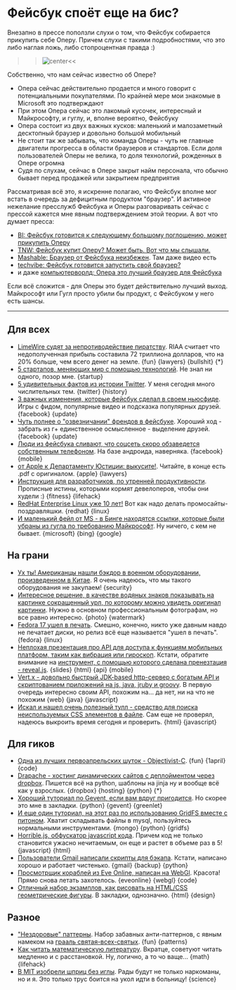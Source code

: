# Фейсбук споёт еще на бис?

Внезапно в прессе поползли слухи о том, что Фейсбук собирается прикупить себе Оперу. Причем слухи с такими подробностями, что это либо наглая ложь, либо стопроцентная правда :)

>>![center](https://img.skitch.com/20120527-f9mwfemaxi5p85372c6xey6fic.png)<<

Собственно, что нам сейчас известно об Опере?

* Опера сейчас действительно продается и много говорит с потенциальными покупателями. По крайней мере мои знакомые в Microsoft это подтверждают
* При этом Опера сейчас это лакомый кусочек, интересный и Майкрософту, и гуглу, и, вполне вероятно, Фейсбуку
* Опера состоит из двух важных кусков: маленький и малозаметный десктопный браузер и довольно большой мобильный
* Не стоит так же забывать, что команда Оперы - чуть не главные двигатели прогресса в области браузеров и стандартов. Если доля пользователей Оперы не велика, то доля технологий, рожденных в Опере огромна
* Судя по слухам, сейчас в Опере закрыт найм персонала, что обычно бывает перед продажей или закрытием предприятия

Рассматривая всё это, я искренне полагаю, что Фейсбук вполне мог встать в очередь за дефицитным продуктом "браузер". И активное нежелание пресслужб Фейсбука и Оперы разговаривать сейчас с прессой кажется мне явным подтверждением этой теории. А вот что думает пресса:

* [BI: Фейсбук готовится к следующему большому поглощению, может прикупить Оперу](http://www.businessinsider.com/facebook-is-looking-at-another-big-acquisition-it-might-buy-web-browser-opera-2012-5)
* [TNW: Фейсбук купит Оперу? Может быть. Вот что мы слышали.](http://thenextweb.com/insider/2012/05/25/facebook-to-acquire-browser-maker-opera-maybe-heres-what-we-know/)
* [Mashable: Браузер от Фейсбука неизбежен](http://mashable.com/2012/05/25/facebook-browser/). Там даже видео есть
* [techvibe: Фейсбук готовится запустить свой браузер?](http://www.techvibes.com/blog/is-facebook-going-to-launch-its-own-web-browser-2012-05-25)
* и даже [компьютерворлд: Опера это лучший браузер для Фейсбука](http://www.computerworld.com/s/article/9227516/Opera_is_Facebook_s_best_browser_play)

Если всё сложится - для Оперы это будет действительно лучший выход. Майкрософт или Гугл просто убили бы продукт, с Фейсбуком у него есть шансы.

-----

## Для всех

* [LimeWire судят за непротиводействие пиратству](http://www.ultimate-guitar.com/news/industry_news/limewire_sued_for_more_money_than_exists_in_the_world.html?no_takeover). RIAA считает что недополученная прибыль составила 72 триллиона долларов, что на 20% больше, чем всего денег на земле. {fun} {lawyers} {bullshit} {*}
* [5 стартапов, меняющих мир с помощью технологий](http://mashable.com/2012/05/26/world-at-work-9/). Не знал ни одного, позор мне. {startup}
* [5 удивительных фактов из истории Twitter](http://www.bitrebels.com/social/5-fascinating-facts-about-twitter%E2%80%99s-history/). У меня сегодня много числительных тем. {twitter} {history}
* [3 важных изменения, которые фейсбук сделал в своем ньюсфиде](http://www.simplyzesty.com/facebook/3-important-newsfeed-changes-that-facebook-launched-this-week/). Игры с фидом, популярные видео и подсказка популярных друзей. {facebook} {update}
* [Чуть полнее о "озвезничании" френдов в фейсбуке](http://mashable.com/2012/05/25/facebook-close-friends/). Хороший ход - забрать из г+ единственное осмысленное - выделение друзей. {facebook} {update}
* [Люди из фейсбука сливают, что соцсеть скоро обзаведется собственным телефоном](http://bits.blogs.nytimes.com/2012/05/27/facebook-tries-tries-again-on-a-smartphone/). На базе андроида, наверняка. {facebook} {mobile}
* [от Apple к Департаменту Юстиции: выкусите!](http://tech.fortune.cnn.com/2012/05/26/apple-to-doj-bite-me/?hpt=hp_t2). Читайте, в конце есть .pdf с оригиналом. {apple} {lawyers}
* [Инструкция для разработчиков, по утренней продуктивности](http://www.etherealbits.com/?p=68). Прописные истины, которыми кормят девелоперов, чтобы они худели :) {fitness} {lifehack}
* [RedHat Enterprise Linux уже 10 лет!](http://www.redhat.com/10yearsofrhel/) Вот как надо делать промосайты-поздравляшки. {redhat} {linux}
* [И маленький фейл от MS - в Бинге находятся ссылки, которые были убраны из гугла по требованию Майкрософт](http://www.techdirt.com/articles/20120524/18190719071/odd-that-microsoft-demands-google-take-down-links-that-remain-bing.shtml). Ну ничего, с кем не бывает. {microsoft} {bing} {google}

## На грани
* [Ух ты! Американцы нашли бэкдор в военном оборудовании, произведенном в Китае](http://www.cl.cam.ac.uk/~sps32/sec_news.html#Assurance). Я очень надеюсь, что мы такого оборудования не закупаем! {security}
* [Интересное решение, в качестве водяных знаков показывать на картинке сокращенный урл, по которому можно увидеть оригинал картинки](http://www.gettyimages.com/Creative/Frontdoor/NewWatermark). Нужно в основном профессиональным фотографам, но все равно интересно. {photo} {watermark}
* [Fedora 17 ушел в печать](http://lists.fedoraproject.org/pipermail/devel-announce/2012-May/000933.html). Смешно, конечно, никто уже давным навдо не печатает диски, но релиз всё еще называется "ушел в печать". {fedora} {linux}
* [Неплохая презентация про API для доступа к функциям мобильных платформ, таким как вибрация или гироскоп](http://brian.io/slides/beyond-html5/). Кстати, обратите внимание на [инструмент, с помощью которого сделана пренезтация - reveal.js](https://github.com/hakimel/reveal.js). {slides} {html} {api} {mobile}
* [Vert.x - довольно быстрый JDK-based http-сервер с богатым API и скриптованием приложений на js, java, jruby и groovy](http://vertx.io/). В первую очередь интересно своим API, похожим на... да нет, ни на что не похожим {web} {java} {javascript}
* [Искал и нашел очень полезный тулл - средство для поиска неиспользуемых CSS элементов в файле](https://github.com/brianleroux/css-slap-chop). Сам еще не проверял, надеюсь выкроить время сегодня и проверить. {html} {javascript}

## Для гиков
* [Одна из лучших первоапрельских шуток - Objectivist-C](http://fdiv.net/2012/04/01/objectivist-c). {fun} {1april} {code}
* [Drapache  - хостинг динамических сайтов с деплойментом через dropbox](http://get.drapache.com/). Пишется всё на python, шаблоны на jinja ну и вообще всё как у взрослых. {dropbox} {hosting} {python} {*}
* [Хороший туториал по Gevent, если вам вдруг пригодится](http://sdiehl.github.com/gevent-tutorial/). Но скорее это мне в закладки. {python} {gevent} {greenlet}
* [И еще один туториал, на этот раз по использованию GridFS вместе с питоном](http://blog.pythonisito.com/2012/05/gridfs-mongodb-filesystem.html). Хватит складывать файлы в mysql, пользуйтесь нормальными инструментами. {mongo} {python} {gridfs}
* [Horrible.js, обфускатор javascript кода](https://github.com/TShadwell/Horrible.js). Причем код не только становится ужасно нечитаемым, он еще и растет в объеме раз в 5! {javascript} {html}
* [Пользователи Gmail написали скрипты для бэкапа](http://blog.jerodsanto.net/2012/05/back-that-gmail-up/). Кстати, написано хорошо и работает чистенько. {gmail} {backup} {python}
* [Просмотрщик кораблей из Eve Online, написан на WebGl](http://www.eveonline.com/universe/spaceships/). Красота! Прямо снова летать захотелось. {eveonline} {webgl} {code}
* [Отличный набор экзамплов, как рисовать на HTML/CSS  геометрические фигуры](http://css-tricks.com/examples/ShapesOfCSS/). В закладки, однозначно. {html} {design}

## Разное
* ["Нездоровые" паттерны](http://www.lsd.ic.unicamp.br/~oliva/fun/prog/resign-patterns). Набор забавных анти-паттернов, с явным намеком на [грааль святая-всех-святых](http://en.wikipedia.org/wiki/Design_Patterns). {fun} {patterns}
* [Как читать математическую литературу](http://web.stonehill.edu/compsci//History_Math/math-read.htm). Вкратце, советуют читать медленно и с расстановкой. Ну, логично, а то чо ваще... {math} {lifehack}
* [В MIT изобрели шприц без иглы](http://www.npr.org/blogs/health/2012/05/25/153697885/mit-builds-a-needle-free-drug-injector). Рады будут не только наркоманы, но и я. Это только трус боится на укол идти в больницу! {science}


